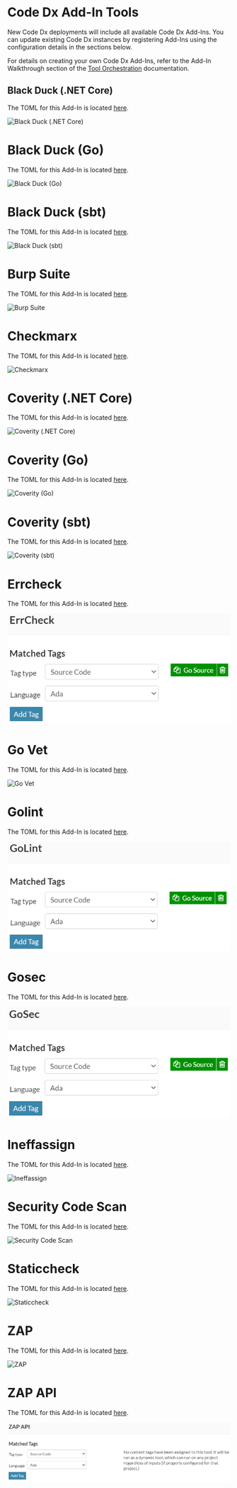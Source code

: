 # Code Dx Add-In Tools

New Code Dx deployments will include all available Code Dx Add-Ins. You can update existing Code Dx instances by registering Add-Ins using the configuration details in the sections below.

For details on creating your own Code Dx Add-Ins, refer to the Add-In Walkthrough section of the [Tool Orchestration](https://community.synopsys.com/s/document-item?bundleId=codedx&topicId=user_guide%2FAnalysis%2Ftool-orchestration.html&_LANG=enus) documentation.

## Black Duck (.NET Core)

The TOML for this Add-In is located [here](./build/blackduck-dotnet/blackduck-dotnet-example.toml).

![Black Duck (.NET Core)](./docs/Black%20Duck%20(.NET%20Core).PNG)

# Black Duck (Go)

The TOML for this Add-In is located [here](./build/blackduck-go/blackduck-go-example.toml).

![Black Duck (Go)](./docs/Black%20Duck%20(Go).PNG)

# Black Duck (sbt)

The TOML for this Add-In is located [here](./build/blackduck-sbt/blackduck-sbt-example.toml).

![Black Duck (sbt)](./docs/Black%20Duck%20(sbt).PNG)

# Burp Suite

The TOML for this Add-In is located [here](./build/burpsuite/burpsuite-example.toml).

![Burp Suite](./docs/Burp%20Suite.PNG)

# Checkmarx

The TOML for this Add-In is located [here](./build/checkmarx/checkmarx-example.toml).

![Checkmarx](./docs/Checkmarx.PNG)

# Coverity (.NET Core)

The TOML for this Add-In is located [here](./build/coverity-dotnet/Coverity-dotnet-example.toml).

![Coverity (.NET Core)](./docs/Coverity%20(.NET%20Core).PNG)

# Coverity (Go)

The TOML for this Add-In is located [here](./build/coverity-go/Coverity-go-example.toml).

![Coverity (Go)](./docs/Coverity%20(Go).PNG)

# Coverity (sbt)

The TOML for this Add-In is located [here](./build/coverity-sbt/Coverity-sbt-example.toml).

![Coverity (sbt)](./docs/Coverity%20(sbt).PNG)

# Errcheck

The TOML for this Add-In is located [here](./build/golangci-lint/golangci-lint-errorcheck-example.toml).

![Errcheck](./docs/Errcheck.PNG)

# Go Vet

The TOML for this Add-In is located [here](./build/govet/govet-example.toml).

![Go Vet](./docs/Go%20Vet.PNG)

# Golint

The TOML for this Add-In is located [here](./build/golangci-lint/golangci-lint-golint-example.toml).

![Golint](./docs/Golint.PNG)

# Gosec

The TOML for this Add-In is located [here](./build/gosec/gosec-example.toml).

![Gosec](./docs/Gosec.PNG)

# Ineffassign

The TOML for this Add-In is located [here](./build/golangci-lint/golangci-lint-ineffassign-example.toml).

![Ineffassign](./docs/Ineffassign.PNG)

# Security Code Scan

The TOML for this Add-In is located [here](./build/securitycodescan/SecurityCodeScan-example.toml).

![Security Code Scan](./docs/Security%20Code%20Scan.PNG)

# Staticcheck

The TOML for this Add-In is located [here](./build/staticcheck/staticcheck-example.toml).

![Staticcheck](./docs/Staticcheck.PNG)

# ZAP

The TOML for this Add-In is located [here](./build/zap/zap-example.toml).

![ZAP](./docs/ZAP.PNG)

# ZAP API

The TOML for this Add-In is located [here](./build/zap/zap-api-scan-example.toml).

![ZAP](./docs/ZAPAPI.PNG)
